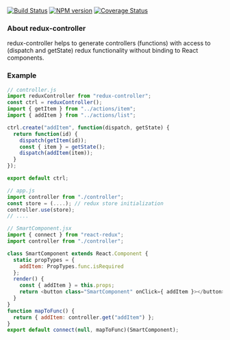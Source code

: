 [![Build Status](https://travis-ci.org/lexich/redux-controller.svg)](https://travis-ci.org/lexich/redux-controller)
[![NPM version](https://badge.fury.io/js/redux-controller.svg)](http://badge.fury.io/js/redux-controller)
[![Coverage Status](https://coveralls.io/repos/lexich/redux-controller/badge.png?branch=master)](https://coveralls.io/r/lexich/redux-controller?branch=master)

### About redux-controller
redux-controller helps to generate controllers (functions) with access to (dispatch and getState) redux functionality without binding to React components.

### Example

```javascript
// controller.js
import reduxController from "redux-controller";
const ctrl = reduxController();
import { getItem } from "../actions/item";
import { addItem } from "../actions/list";

ctrl.create("addItem", function(dispatch, getState) {
  return function(id) {
    dispatch(getItem(id));
    const { item } = getState();
    dispatch(addItem(item));
  }
});

export default ctrl;

// app.js
import controller from "./controller";
const store = (....); // redux store initialization
controller.use(store);
// ....

// SmartComponent.jsx
import { connect } from "react-redux";
import controller from "./controller";

class SmartComponent extends React.Component {
  static propTypes = {
    addItem: PropTypes.func.isRequired
  };
  render() {
    const { addItem } = this.props;
    return <button class="SmartComponent" onClick={ addItem }></button>
  }
}
function mapToFunc() {
  return { addItem: controller.get("addItem") };
}
export default connect(null, mapToFunc)(SmartComponent);

```
